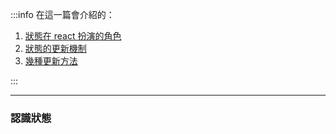 :::info
在這一篇會介紹的：

1. <a href="#認識狀態">狀態在 react 扮演的角色</a>
2. <a href="#使用事件">狀態的更新機制</a>
3. <a href="#react-中最基本的單位---元件">幾種更新方法</a>

:::

---

### 認識狀態
